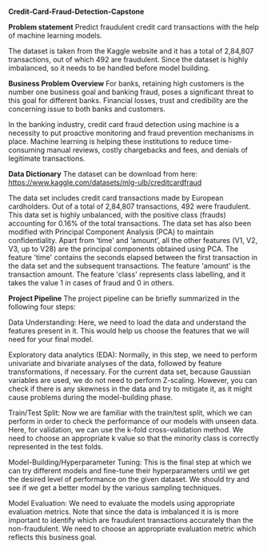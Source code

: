 **Credit-Card-Fraud-Detection-Capstone**

**Problem statement**
Predict fraudulent credit card transactions with the help of machine learning models.

The dataset is taken from the Kaggle website and it has a total of 2,84,807 transactions, out of which 492 are fraudulent. Since the dataset is highly imbalanced, so it needs to be handled before model building.

**Business Problem Overview**
For banks, retaining high customers is the number one business goal and banking fraud, poses a significant threat to this goal for different banks. Financial losses, trust and credibility are the concerning issue to both banks and customers.

In the banking industry, credit card fraud detection using machine is a necessity to put proactive monitoring and fraud prevention mechanisms in place. Machine learning is helping these institutions to reduce time-consuming manual reviews, costly chargebacks and fees, and denials of legitimate transactions.

**Data Dictionary**
The dataset can be download from here: https://www.kaggle.com/datasets/mlg-ulb/creditcardfraud

The data set includes credit card transactions made by European cardholders. Out of a total of 2,84,807 transactions, 492 were fraudulent. This data set is highly unbalanced, with the positive class (frauds) accounting for 0.16% of the total transactions. The data set has also been modified with Principal Component Analysis (PCA) to maintain confidentiality. Apart from ‘time’ and ‘amount’, all the other features (V1, V2, V3, up to V28) are the principal components obtained using PCA. The feature 'time' contains the seconds elapsed between the first transaction in the data set and the subsequent transactions. The feature 'amount' is the transaction amount. The feature 'class' represents class labelling, and it takes the value 1 in cases of fraud and 0 in others.

**Project Pipeline**
The project pipeline can be briefly summarized in the following four steps:

Data Understanding: 
Here, we need to load the data and understand the features present in it. This would help us choose the features that we will need for your final model.

Exploratory data analytics (EDA): 
Normally, in this step, we need to perform univariate and bivariate analyses of the data, followed by feature transformations, if necessary. For the current data set, because Gaussian variables are used, we do not need to perform Z-scaling. However, you can check if there is any skewness in the data and try to mitigate it, as it might cause problems during the model-building phase.

Train/Test Split: 
Now we are familiar with the train/test split, which we can perform in order to check the performance of our models with unseen data. Here, for validation, we can use the k-fold cross-validation method. We need to choose an appropriate k value so that the minority class is correctly represented in the test folds.

Model-Building/Hyperparameter Tuning: 
This is the final step at which we can try different models and fine-tune their hyperparameters until we get the desired level of performance on the given dataset. We should try and see if we get a better model by the various sampling techniques.

Model Evaluation: 
We need to evaluate the models using appropriate evaluation metrics. Note that since the data is imbalanced it is is more important to identify which are fraudulent transactions accurately than the non-fraudulent. We need to choose an appropriate evaluation metric which reflects this business goal.
